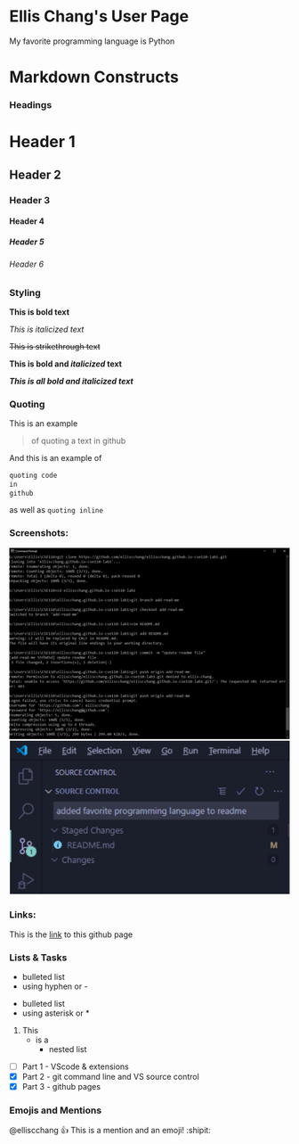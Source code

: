 # Ellis Chang's User Page
My favorite programming language is Python

# Markdown Constructs

### Headings
# Header 1
## Header 2
### Header 3
#### Header 4
##### Header 5
###### Header 6

### Styling
**This is bold text**

*This is italicized text*

~~This is strikethrough text~~

**This is bold and _italicized_ text**

***This is all bold and italicized text***

### Quoting
This is an example
> of quoting a text in github

And this is an example of
```
quoting code 
in 
github
```
as well as ```quoting inline```

### Screenshots:
![Screenshot 1](./Capture2.PNG)
![Screenshot 2](./Capture3.PNG)

### Links:
This is the [link](https://elliscchang.github.io/elliscchang.github.io-cse110-lab1/) to this github page

### Lists & Tasks
- bulleted list 
- using hyphen or \-
* bulleted list
* using asterisk or \*

1. This
   - is a
     - nested list

- [ ] Part 1 - VScode & extensions
- [x] Part 2 - git command line and VS source control
- [x] Part 3 - github pages

### Emojis and Mentions
@elliscchang :+1: This is a mention and an emoji! :shipit:
